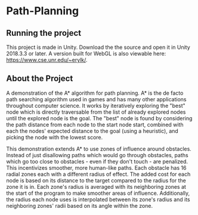 # Path-Planning

## Running the project
This project is made in Unity. Download the the source and open it in Unity 2018.3.3 or later. A version built for WebGL is also viewable here: https://www.cse.unr.edu/~erylk/.

## About the Project
A demonstration of the A* algorithm for path planning. A* is the de facto path searching algorithm used in games and has many other applications throughout computer science. It works by iteratively exploring the "best" node which is directly traversable from the list of already explored nodes until the explored node is the goal. The "best" node is found by considering the path distance from each node to the start node start, combined with each the nodes' expected distance to the goal (using a heuristic), and picking the node with the lowest score.

This demonstration extends A* to use zones of influence around obstacles. Instead of just disallowing paths which would go through obstacles, paths which go too close to obstacles - even if they don't touch - are penalized. This incentivizes smoother, more human-like paths. Each obstacle has 16 radial zones each with a different radius of effect. The added cost for each node is based on its distance to the target compared to the radius for the zone it is in. Each zone's radius is averaged with its neighboring zones at the start of the program to make smoother areas of influence. Additionally, the radius each node uses is interpolated between its zone's radius and its neighboring zones' radii based on its angle within the zone.
